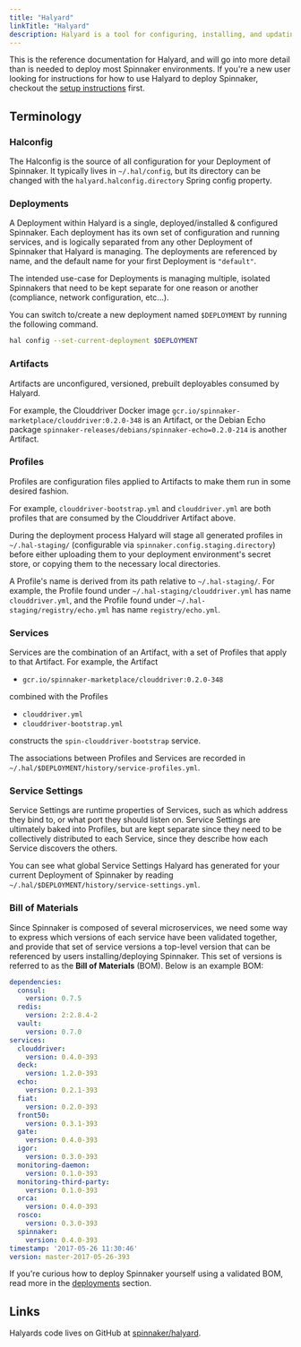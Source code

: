 ```yaml
---
title: "Halyard"
linkTitle: "Halyard"
description: Halyard is a tool for configuring, installing, and updating Spinnaker.
---
```


This is the reference documentation for Halyard, and will go into more detail
than is needed to deploy most Spinnaker environments. If you're a new user
looking for instructions for how to use Halyard to deploy Spinnaker, checkout
the [setup instructions](/setup/install/) first.

## Terminology

### Halconfig

The Halconfig is the source of all configuration for your Deployment of
Spinnaker. It typically lives in `~/.hal/config`, but its directory can be
changed with the `halyard.halconfig.directory` Spring config property.

### Deployments

A Deployment within Halyard is a single, deployed/installed & configured
Spinnaker. Each deployment has its own set of configuration and running
services, and is logically separated from any other Deployment of Spinnaker
that Halyard is managing. The deployments are referenced by name, and the
default name for your first Deployment is `"default"`.

The intended use-case for Deployments is managing multiple, isolated Spinnakers
that need to be kept separate for one reason or another (compliance, network
configuration, etc...).

You can switch to/create a new deployment named `$DEPLOYMENT` by running the
following command.

```bash
hal config --set-current-deployment $DEPLOYMENT
```

### Artifacts

Artifacts are unconfigured, versioned, prebuilt deployables consumed by
Halyard. 

For example, the Clouddriver Docker image
`gcr.io/spinnaker-marketplace/clouddriver:0.2.0-348` is an Artifact, or the
Debian Echo package `spinnaker-releases/debians/spinnaker-echo=0.2.0-214` is
another Artifact.

### Profiles

Profiles are configuration files applied to Artifacts to make them run in some
desired fashion. 

For example, `clouddriver-bootstrap.yml` and `clouddriver.yml` are both
profiles that are consumed by the Clouddriver Artifact above.

During the deployment process Halyard will stage all generated profiles in
`~/.hal-staging/` (configurable via `spinnaker.config.staging.directory`)
before either uploading them to your deployment environment's secret store, or
copying them to the necessary local directories. 

A Profile's name is derived from its path relative to `~/.hal-staging/`. For
example, the Profile found under `~/.hal-staging/clouddriver.yml` has name
`clouddriver.yml`, and the Profile found under
`~/.hal-staging/registry/echo.yml` has name `registry/echo.yml`.

### Services

Services are the combination of an Artifact, with a set of Profiles
that apply to that Artifact. For example, the Artifact

- `gcr.io/spinnaker-marketplace/clouddriver:0.2.0-348` 

combined with the Profiles

- `clouddriver.yml`
- `clouddriver-bootstrap.yml`

constructs the `spin-clouddriver-bootstrap` service.

The associations between Profiles and Services are recorded in 
`~/.hal/$DEPLOYMENT/history/service-profiles.yml`.

### Service Settings

Service Settings are runtime properties of Services, such as which address they
bind to, or what port they should listen on. Service Settings are ultimately
baked into Profiles, but are kept separate since they need to be collectively
distributed to each Service, since they describe how each Service discovers the
others. 

You can see what global Service Settings Halyard has generated for your current 
Deployment of Spinnaker by reading
`~/.hal/$DEPLOYMENT/history/service-settings.yml`.

### Bill of Materials

Since Spinnaker is composed of several microservices, we need some way to
express which versions of each service have been validated together, and
provide that set of service versions a top-level version that can be referenced
by users installing/deploying Spinnaker. This set of versions is referred to as
the __Bill of Materials__ (BOM). Below is an example BOM:

```yaml
dependencies:
  consul:
    version: 0.7.5
  redis:
    version: 2:2.8.4-2
  vault:
    version: 0.7.0
services:
  clouddriver:
    version: 0.4.0-393
  deck:
    version: 1.2.0-393
  echo:
    version: 0.2.1-393
  fiat:
    version: 0.2.0-393
  front50:
    version: 0.3.1-393
  gate:
    version: 0.4.0-393
  igor:
    version: 0.3.0-393
  monitoring-daemon:
    version: 0.1.0-393
  monitoring-third-party:
    version: 0.1.0-393
  orca:
    version: 0.4.0-393
  rosco:
    version: 0.3.0-393
  spinnaker:
    version: 0.4.0-393
timestamp: '2017-05-26 11:30:46'
version: master-2017-05-26-393
```

If you're curious how to deploy Spinnaker yourself using a validated BOM, read
more in the [deployments](/reference/halyard/#deployments) section.

## Links

Halyards code lives on GitHub at [spinnaker/halyard](https://github.com/spinnaker/halyard).
